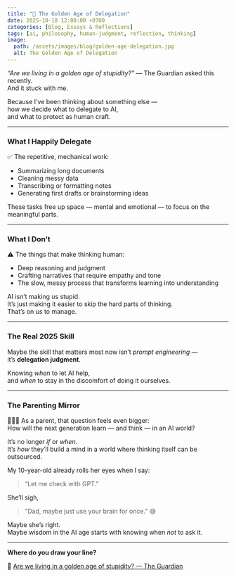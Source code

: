 ```yaml
---
title: "🧠 The Golden Age of Delegation"
date: 2025-10-18 12:00:00 +0700
categories: [Blog, Essays & Reflections]
tags: [ai, philosophy, human-judgment, reflection, thinking]
image:
  path: /assets/images/blog/golden-age-delegation.jpg
  alt: The Golden Age of Delegation
---
```


_“Are we living in a golden age of stupidity?”_ — The Guardian asked this recently.  
And it stuck with me.

Because I’ve been thinking about something else —  
how we decide what to delegate to AI,  
and what to protect as human craft.

---

### What I Happily Delegate

✅ The repetitive, mechanical work:

- Summarizing long documents
- Cleaning messy data
- Transcribing or formatting notes
- Generating first drafts or brainstorming ideas

These tasks free up space — mental and emotional — to focus on the meaningful parts.

---

### What I Don’t

⚠️ The things that make thinking human:

- Deep reasoning and judgment
- Crafting narratives that require empathy and tone
- The slow, messy process that transforms learning into understanding

AI isn’t making us stupid.  
It’s just making it easier to skip the hard parts of thinking.  
That’s on _us_ to manage.

---

### The Real 2025 Skill

Maybe the skill that matters most now isn’t _prompt engineering_ —  
it’s **delegation judgment**.

Knowing _when_ to let AI help,  
and _when_ to stay in the discomfort of doing it ourselves.

---

### The Parenting Mirror

👨‍👧🤖 As a parent, that question feels even bigger:  
How will the next generation learn — and think — in an AI world?

It’s no longer _if_ or _when_.  
It’s _how_ they’ll build a mind in a world where thinking itself can be outsourced.

My 10-year-old already rolls her eyes when I say:

> “Let me check with GPT.”

She’ll sigh,

> “Dad, maybe just use your brain for once.” 😅

Maybe she’s right.  
Maybe wisdom in the AI age starts with knowing when _not_ to ask it.

---

**Where do you draw your line?**

🔗 [Are we living in a golden age of stupidity? — The Guardian](https://www.theguardian.com/technology/2025/oct/18/are-we-living-in-a-golden-age-of-stupidity-technology)

